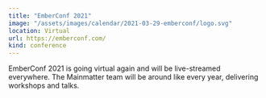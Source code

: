 ```yaml
---
title: "EmberConf 2021"
image: "/assets/images/calendar/2021-03-29-emberconf/logo.svg"
location: Virtual
url: https://emberconf.com/
kind: conference
---
```


EmberConf 2021 is going virtual again and will be live-streamed everywhere. The
Mainmatter team will be around like every year, delivering workshops and talks.
